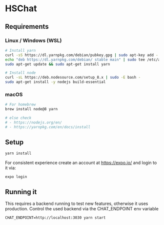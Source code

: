 # HSChat

## Requirements

### Linux / Windows (WSL)

```bash
# Install yarn
curl -sS https://dl.yarnpkg.com/debian/pubkey.gpg | sudo apt-key add -
echo "deb https://dl.yarnpkg.com/debian/ stable main" | sudo tee /etc/apt/sources.list.d/yarn.list
sudo apt-get update && sudo apt-get install yarn

# Install node
curl -sL https://deb.nodesource.com/setup_8.x | sudo -E bash -
sudo apt-get install -y nodejs build-essential
```

### macOS

```bash
# For homebrew
brew install node@8 yarn

# else check 
# - https://nodejs.org/en/
# - https://yarnpkg.com/en/docs/install
```

## Setup

```bash
yarn install
```

For consistent experience create an account at https://expo.io/ and login to it via:

```
expo login
```

## Running it

This requires a backend running to test new features, otherwise it uses production.
Control the used backend via the CHAT_ENDPOINT env variable

```
CHAT_ENDPOINT=http://localhost:3030 yarn start
```

